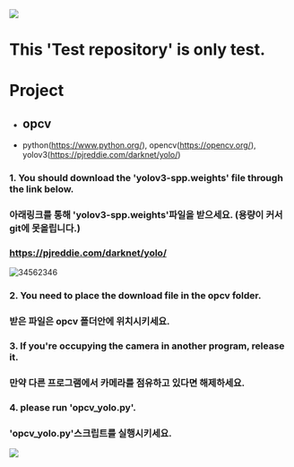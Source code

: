 <img src="https://capsule-render.vercel.app/api?type=waving&color=8E24AA&height=150&section=header" />

# This 'Test repository' is only test.

# Project
- ## opcv
- python(https://www.python.org/), opencv(https://opencv.org/), yolov3(https://pjreddie.com/darknet/yolo/)
### 1. You should download the 'yolov3-spp.weights' file through the link below. 
###    아래링크를 통해 'yolov3-spp.weights'파일을 받으세요. (용량이 커서 git에 못올립니다.)
### https://pjreddie.com/darknet/yolo/
![34562346](https://github.com/kangminjun2024/Test_repository/assets/162010036/f27d3d98-6541-4f7f-91f5-657f8c409e64)
### 2. You need to place the download file in the opcv folder.
###    받은 파일은 opcv 폴더안에 위치시키세요.

### 3. If you're occupying the camera in another program, release it.
###    만약 다른 프로그램에서 카메라를 점유하고 있다면 해제하세요.

### 4. please run 'opcv_yolo.py'.
###    'opcv_yolo.py'스크립트를 실행시키세요.


<img src="https://capsule-render.vercel.app/api?type=waving&color=8E24AA&height=150&section=footer" />
